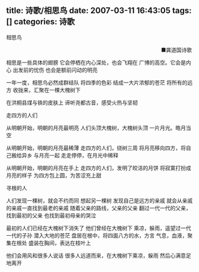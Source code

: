title: 诗歌/相思鸟
date: 2007-03-11 16:43:05
tags: []
categories: 诗歌
---
 <p>相思鸟</p> 
 <p align="right"> ■龚道国诗歌&nbsp;</p> 
 <p>相思是一些具体的翅膀 它会停栖在内心深处，也会飞翔在 广博的高空。它会是内心 出发前的忧伤 也会是额前闪动的明亮</p> 
 <p>一年一度，相思鸟必然成群结队 将四季的色彩 结成一大片浓郁的苍茫 将所有的远方 收拢来，汇聚在一棵大槐树下</p> 
 <p>在洪桐县煤与铁的皮肤上 谛听尧都古音，感受火热与坚韧</p> 
<!-- more --><p>  走四方的人们</p> 
 <p>从明朝开始，明朝的月亮最明亮 人们头顶大槐树，大槐树头顶 一片月光。皓月当空</p> 
 <p>从明朝开始，明朝的月亮最稀薄 走四方的人们，绕树三周 将月亮移向四方，将自己搬给异乡 与月亮一起 走走停停，在月光中稀释</p> 
 <p>从明朝开始，明朝的月亮在手上 走四方的人们，发明了皎洁的月饼 将寂寞打扮成月亮的样子 为四方包上圆，为苦涩充上甜</p> 
 <p> 寻根的人</p> 
 <p>人们发现一棵树，就会不约而同 想起另一棵树 发现自己是远方的亲戚 就会从亲戚的亲戚一直找到最老的亲戚 随着父亲的路线，父亲的父亲 翻过一代一代的父亲，找到最初的父亲 也找到最初母亲的哭泣</p> 
 <p>最初的人们已经在大槐树下消失了 他们曾经在大槐树下 乘凉，躲雨，遥望过一代一代的子孙 潜入大地的苍茫 盘居在根中，将四面八方的水，方言 气息，血液，聚集在根处 盛装在胸间，表达在枝叶上</p> 
 <p>他们会用风和很多人说话 很多人远道而来，在大槐树下乘凉，躲雨 然后心满意足地离开</p> 
